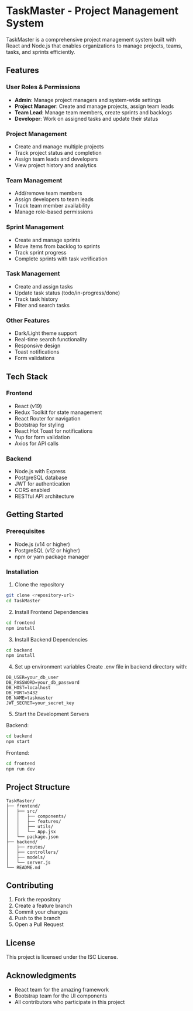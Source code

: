 # TaskMaster - Project Management System

TaskMaster is a comprehensive project management system built with React and Node.js that enables organizations to manage projects, teams, tasks, and sprints efficiently.

## Features

### User Roles & Permissions
- **Admin**: Manage project managers and system-wide settings
- **Project Manager**: Create and manage projects, assign team leads
- **Team Lead**: Manage team members, create sprints and backlogs
- **Developer**: Work on assigned tasks and update their status

### Project Management
- Create and manage multiple projects
- Track project status and completion
- Assign team leads and developers
- View project history and analytics

### Team Management
- Add/remove team members
- Assign developers to team leads
- Track team member availability
- Manage role-based permissions

### Sprint Management
- Create and manage sprints
- Move items from backlog to sprints
- Track sprint progress
- Complete sprints with task verification

### Task Management
- Create and assign tasks
- Update task status (todo/in-progress/done)
- Track task history
- Filter and search tasks

### Other Features
- Dark/Light theme support
- Real-time search functionality
- Responsive design
- Toast notifications
- Form validations

## Tech Stack

### Frontend
- React (v19)
- Redux Toolkit for state management
- React Router for navigation
- Bootstrap for styling
- React Hot Toast for notifications
- Yup for form validation
- Axios for API calls

### Backend
- Node.js with Express
- PostgreSQL database
- JWT for authentication
- CORS enabled
- RESTful API architecture

## Getting Started

### Prerequisites
- Node.js (v14 or higher)
- PostgreSQL (v12 or higher)
- npm or yarn package manager

### Installation

1. Clone the repository
```bash
git clone <repository-url>
cd TaskMaster
```

2. Install Frontend Dependencies
```bash
cd frontend
npm install
```

3. Install Backend Dependencies
```bash
cd backend
npm install
```

4. Set up environment variables
Create .env file in backend directory with:
```
DB_USER=your_db_user
DB_PASSWORD=your_db_password
DB_HOST=localhost
DB_PORT=5432
DB_NAME=taskmaster
JWT_SECRET=your_secret_key
```

5. Start the Development Servers

Backend:
```bash
cd backend
npm start
```

Frontend:
```bash
cd frontend
npm run dev
```

## Project Structure

```
TaskMaster/
├── frontend/
│   ├── src/
│   │   ├── components/
│   │   ├── features/
│   │   ├── utils/
│   │   └── App.jsx
│   └── package.json
├── backend/
│   ├── routes/
│   ├── controllers/
│   ├── models/
│   └── server.js
└── README.md
```

## Contributing

1. Fork the repository
2. Create a feature branch
3. Commit your changes
4. Push to the branch
5. Open a Pull Request

## License

This project is licensed under the ISC License.

## Acknowledgments

- React team for the amazing framework
- Bootstrap team for the UI components
- All contributors who participate in this project
